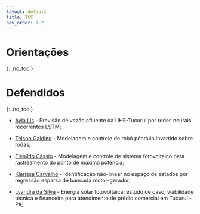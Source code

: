 ```yaml
---
layout: default
title: TCC
nav_order: 1.2
---
```


# Orientações
{: .no_toc }

# Defendidos
{: .no_toc }

- [Ayla Lis](https://bdm.ufpa.br:8443/simple-search?query=Ayla) - Previsão de vazão afluente da UHE-Tucuruí por redes neurais recorrentes LSTM;

- [Telson Galdino](https://bdm.ufpa.br:8443/browse?type=author&value=TEIXEIRA%2C+Telson+Galdino+Pinheiro) - Modelagem e controle de robô pêndulo invertido sobre rodas;
 
- [Elenildo Cássio](https://bdm.ufpa.br:8443/handle/prefix/5421) - Modelagem e controle de sistema fotovoltaico para rastreamento do ponto de máxima potência;
  
- [Klarissa Carvalho](https://bdm.ufpa.br:8443/jspui/handle/prefix/5375) - Identificação não-linear no espaço de estados por regressão esparsa de bancada motor-gerador;
  
- [Lyandra da Silva](https://bdm.ufpa.br:8443/jspui/handle/prefix/5394) - Energia solar fotovoltaica: estudo de caso, viabilidade técnica e financeira para atendimento de prédio comercial em Tucuruí - PA;